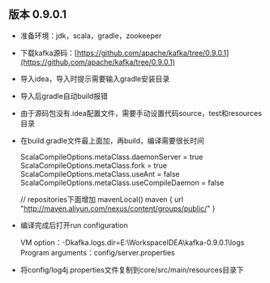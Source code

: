 ## 版本 0.9.0.1

* 准备环境：jdk，scala，gradle，zookeeper
* 下载kafka源码：[https://github.com/apache/kafka/tree/0.9.0.1](https://github.com/apache/kafka/tree/0.9.0.1)
* 导入idea，导入时提示需要输入gradle安装目录
* 导入后gradle自动build报错
* 由于源码包没有.idea配置文件，需要手动设置代码source，test和resources目录
* 在build.gradle文件最上面加，再build，编译需要很长时间


    ScalaCompileOptions.metaClass.daemonServer = true
    ScalaCompileOptions.metaClass.fork = true
    ScalaCompileOptions.metaClass.useAnt = false
    ScalaCompileOptions.metaClass.useCompileDaemon = false
    
    // repositories下面增加
    mavenLocal()
        maven {
            url "http://maven.aliyun.com/nexus/content/groups/public/"
        }
        
* 编译完成后打开run configuration
    
    
    VM option：-Dkafka.logs.dir=E:\WorkspaceIDEA\kafka-0.9.0.1\logs
    Program arguments：config/server.properties
    
* 将config/log4j.properties文件复制到core/src/main/resources目录下


